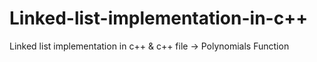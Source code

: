 # Linked-list-implementation-in-c++
Linked list implementation in c++ &amp; c++ file -> Polynomials Function 
